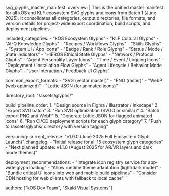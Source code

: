 svg_glyphs_master_manifest:
  overview: |
    This is the unified master manifest for all kOS and KLF ecosystem SVG glyphs and icons from Batch 1 (June 2025). It consolidates all categories, output directories, file formats, and version details for project-wide export coordination, build scripts, and deployment pipelines.

  included_categories:
    - "kOS Ecosystem Glyphs"
    - "KLF Cultural Glyphs"
    - "AI-Q Knowledge Glyphs"
    - "Recipes / Workflows Glyphs"
    - "Skills Glyphs"
    - "System UI / App Icons"
    - "Badge / Rank / Role Glyphs"
    - "Status / Mode / State Indicators"
    - "HIEROS Ethical State Glyphs"
    - "Network / Protocol Glyphs"
    - "Agent Personality Layer Icons"
    - "Time / Event / Logging Icons"
    - "Deployment / Installation Flow Glyphs"
    - "Agent Lifecycle / Behavior Mode Glyphs"
    - "User Interaction / Feedback UI Glyphs"

  common_export_formats:
    - "SVG (vector master)"
    - "PNG (raster)"
    - "WebP (web optimized)"
    - "Lottie JSON (for animated icons)"

  directory_root: "/assets/glyphs/"

  build_pipeline_order:
    1. "Design source in Figma / Illustrator / Inkscape"
    2. "Export SVG batch"
    3. "Run SVG optimization (SVGO or similar)"
    4. "Batch export PNG and WebP"
    5. "Generate Lottie JSON for flagged animated icons"
    6. "Run CI/CD deployment scripts for each glyph category"
    7. "Push to /assets/glyphs/ directory with version tagging"

  versioning:
    current_release: "v1.0.0 (June 2025 Full Ecosystem Glyph Launch)"
    changelog:
      - "Initial release for all 15 ecosystem glyph categories"
      - "Next planned update: v1.1.0 (August 2025 for AR/VR layers and dark mode themes)"

  deployment_recommendations:
    - "Integrate icon registry service for app-wide glyph loading"
    - "Allow runtime theme adaptation (light/dark mode)"
    - "Bundle critical UI icons into web and mobile build pipelines"
    - "Consider CDN hosting for web clients with fallback to local cache"

  authors: ["kOS Dev Team", "Skald Visual Systems"]

